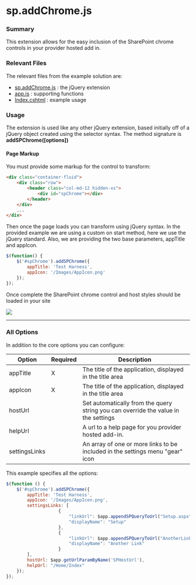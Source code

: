 # sp.addChrome.js #

### Summary ###

This extension allows for the easy inclusion of the SharePoint chrome controls in your provider hosted add in.

### Relevant Files ###

The relevant files from the example solution are:

- [sp.addChrome.js](Core.JQueryWeb/Scripts/PnP/sp.addChrome.js) : the jQuery extension
- [app.js](Core.JQueryWeb/Scripts/PnP/app.js) : supporting functions
- [Index.cshtml](Core.JQueryWeb/Views/Home/Index.cshtml) : example usage

### Usage ###

The extension is used like any other jQuery extension, based initially off of a jQuery object created using the selector syntax. The method signature is **addSPChrome([options])**

#### Page Markup ####

You must provide some markup for the control to transform:

```HTML
<div class="container-fluid">
    <div class="row">
        <header class="col-md-12 hidden-xs">
            <div id="spChrome"></div>
        </header>
    </div>
	...
</div>
```

Then once the page loads you can transform using jQuery syntax. In the provided example we are using a custom on start method, here we use the jQuery standard. Also, we are providing the two base parameters, appTitle and appIcon.

```JavaScript
$(function() {
    $('#spChrome').addSPChrome({
        appTitle: 'Test Harness',
        appIcon: '/Images/AppIcon.png'
    });
});
```

Once complete the SharePoint chrome control and host styles should be loaded in your site

![](http://i.imgur.com/rlHatmn.png)


----

### All Options ###

In addition to the core options you can configure:

**Option** | **Required** | **Description**
---- | ---- | ----
appTitle | X | The title of the application, displayed in the title area
appIcon | X | The title of the application, displayed in the title area
hostUrl |  | Set automatically from the query string you can override the value in the settings
helpUrl |  | A url to a help page for you provider hosted add-in.
settingsLinks |  | An array of one or more links to be included in the settings menu "gear" icon

This example specifies all the options:

```JavaScript
$(function () {
    $('#spChrome').addSPChrome({
        appTitle: 'Test Harness',
        appIcon: '/Images/AppIcon.png',
        settingsLinks: [
                    {
                        "linkUrl": $app.appendSPQueryToUrl("Setup.aspx"),
                        "displayName": "Setup"
                    },
                    {
                        "linkUrl": $app.appendSPQueryToUrl("AnotherLink.aspx"),
                        "displayName": "Another Link"
                    }
        ],
        hostUrl: $app.getUrlParamByName('SPHostUrl'),
        helpUrl: "/Home/Index"
    });
});
```

